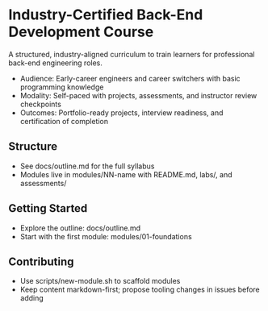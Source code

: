# Industry-Certified Back-End Development Course

A structured, industry-aligned curriculum to train learners for professional back-end engineering roles.

- Audience: Early-career engineers and career switchers with basic programming knowledge
- Modality: Self-paced with projects, assessments, and instructor review checkpoints
- Outcomes: Portfolio-ready projects, interview readiness, and certification of completion

## Structure
- See docs/outline.md for the full syllabus
- Modules live in modules/NN-name with README.md, labs/, and assessments/

## Getting Started
- Explore the outline: docs/outline.md
- Start with the first module: modules/01-foundations

## Contributing
- Use scripts/new-module.sh to scaffold modules
- Keep content markdown-first; propose tooling changes in issues before adding
